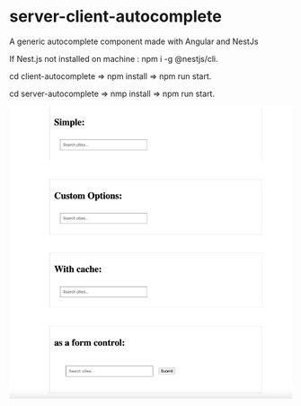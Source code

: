 # server-client-autocomplete

A generic autocomplete component made with Angular and NestJs 

If Nest.js not installed on machine : npm i -g @nestjs/cli. 

cd client-autocomplete => npm install => npm run start.

cd server-autocomplete => nmp install => npm run start.

![Absolute Path Image](/view.png)
